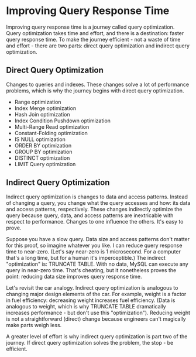 # Improving Query Response Time

Improving query response time is a journey called query optimization. Query optimization takes time and effort, and there is a destination: faster query response time. To make the journey efficient - not a waste of time and effort - there are two parts: direct query optimization and indirect query optimization.

## Direct Query Optimization

Changes to queries and indexes. These changes solve a lot of performance problems, which is why the journey begins with direct query optimization.

- Range optimization
- Index Merge optimization
- Hash Join optimization
- Index Condition Pushdown optimization
- Multi-Range Read optimization
- Constant-Folding optimization
- IS NULL optimization
- ORDER BY optimization
- GROUP BY optimization
- DISTINCT optimization
- LIMIT Query optimization

## Indirect Query Optimization

Indirect query optimization is changes to data and access patterns. Instead of changing a query, you change what the query accesses and how: its data and access patterns, respectively. These changes indirectly optimize the query because query, data, and access patterns are inextricable with respect to performance. Changes to one influence the others. It's easy to prove.

Suppose you have a slow query. Data size and access patterns don't matter for this proof, so imagine whatever you like. I can reduce query response time to near-zero. (Let's say near-zero is 1 microsecond. For a computer that's a long time, but for a human it's imperceptible.) The indirect "optimization" is: TRUNCATE TABLE. With no data, MySQL can execute any query in near-zero time. That's cheating, but it nonetheless proves the point: reducing data size improves query response time.

Let's revisit the car analogy. Indirect query optimization is analogous to changing major design elements of the car. For example, weight is a factor in fuel efficiency: decreasing weight increases fuel efficiency. (Data is analogous to weight, which is why TRUNCATE TABLE dramatically increases performance - but don't use this "optimization"). Reducing weight is not a straightforward (direct) change because engineers can't magically make parts weigh less. 

A greater level of effort is why indirect query optimization is part two of the journey. If direct query optimization solves the problem, the stop - be efficient.
